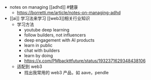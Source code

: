 - notes on managing [[adhd]] #健康
	- https://borretti.me/article/notes-on-managing-adhd
- [[ai]] 学习法来学习 [[web3]]相关行业知识
	- 学习方法
		- youtube deep learning
		- follow builders, not influencers
		- deep engagement with AI products
		- learn in public
		- chat with builders
		- learn by doing
		- https://x.com/PMbackttfuture/status/1932371629348438106
	- 适配到 web3
		- 找出我常用的 web3 产品，如 aave，pendle